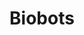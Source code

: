 ---
title: Biobots
layout: series
params:
  isSeries: true
  summary: What would happen if a company created snap-together toy blocks that could assemble a living creature?
---